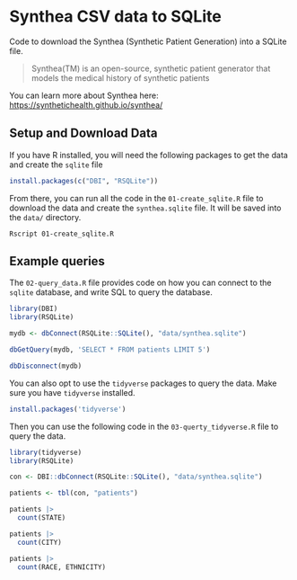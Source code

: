 # Synthea CSV data to SQLite

Code to download the Synthea (Synthetic Patient Generation) into a SQLite file.

> Synthea(TM) is an open-source, synthetic patient generator that models the medical history of synthetic patients


You can learn more about Synthea here: <https://synthetichealth.github.io/synthea/>

## Setup and Download Data

If you have R installed, you will need the following packages to get the data
and create the `sqlite` file

```r
install.packages(c("DBI", "RSQLite"))
```

From there, you can run all the code in the `01-create_sqlite.R` file to download
the data and create the `synthea.sqlite` file.
It will be saved into the `data/` directory.

```
Rscript 01-create_sqlite.R
```

## Example queries

The `02-query_data.R` file provides code on how you can connect to the `sqlite` database,
and write SQL to query the database.

```r
library(DBI)
library(RSQLite)

mydb <- dbConnect(RSQLite::SQLite(), "data/synthea.sqlite")

dbGetQuery(mydb, 'SELECT * FROM patients LIMIT 5')

dbDisconnect(mydb)
```

You can also opt to use the `tidyverse` packages to query the data.
Make sure you have `tidyverse` installed.

```r
install.packages('tidyverse')
```

Then you can use the following code in the `03-querty_tidyverse.R` file to
query the data.

```r
library(tidyverse)
library(RSQLite)

con <- DBI::dbConnect(RSQLite::SQLite(), "data/synthea.sqlite")

patients <- tbl(con, "patients")

patients |>
  count(STATE)

patients |>
  count(CITY)

patients |>
  count(RACE, ETHNICITY)
```
